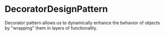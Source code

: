 # DecoratorDesignPattern
Decorator pattern allows us to dynamically enhance the behavior of objects by "wrapping" them in layers of functionality.
